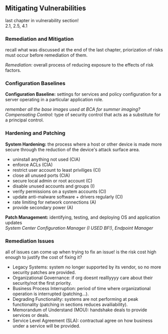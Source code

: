 ## Mitigating Vulnerabilities ##
last chapter in vulnerability section! <br>
2.1, 2.5, 4.1

### Remediation and Mitigation ###
recall what was discussed at the end of the last chapter, priorization of risks must occur before remediation of them. <br>

_Remediation:_ overall process of reducing exposure to the effects of risk factors. <br>
### Configuration Baselines ###
__Configuration Baseline:__ settings for services and policy configuration for a server operating in a particular application role. 

*remember all the base images used at BCA for summer imaging?*<br>
_Compensating Control:_ type of security control that acts as a substitute for a principal control. <br>

### Hardening and Patching ###
__System Hardening:__ the process where a host or other device is made more secure through the reduction of the device's attack surface area. <br>
- uninstall anything not used (CIA)
- enforce ACLs (CIA)
- restrict user account to least priviliges (CI)
- close all unused ports (CIA)
- secure local admin or root account (C)
- disable unused accounts and groups (I)
- verify permissions on a system accounts (CI)
- update anti-malware software + drivers regularly (CI)
- rate limiting for network connections (A)
- provide secondary power (A)

__Patch Management:__ identifying, testing, and deploying OS and application updates <br>
_System Center Configuration Manager (I USED BF!)_, _Endpoint Manager_<br>

### Remediation Issues ###
all of issues can come up when trying to fix an issue!
is the risk cost high enough to justify the cost of fixing it? <br>
- Legacy Systems: system no longer supported by its vendor, so no more security patches are provided.
- Organizational Governance: if org doesnt realllyyyy care about their security/not the first priority.
- Business Process Interruption: period of time where organizational operation is interrupted (patching...).
- Degrading Functionality: systems are not performing at peak functionality (patching in sections reduces availiability).
- Memorandum of Understand (MOU): handshake deals to provide services or deals.
- Service Level Agreement (SLA): contractual agree on how business under a service will be provided.

